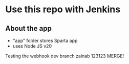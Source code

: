 # Use this repo with Jenkins

## About the app
- "app" folder stores Sparta app
- uses Node JS v20

Testing the webhook dev branch zainab 123123 MERGE!
